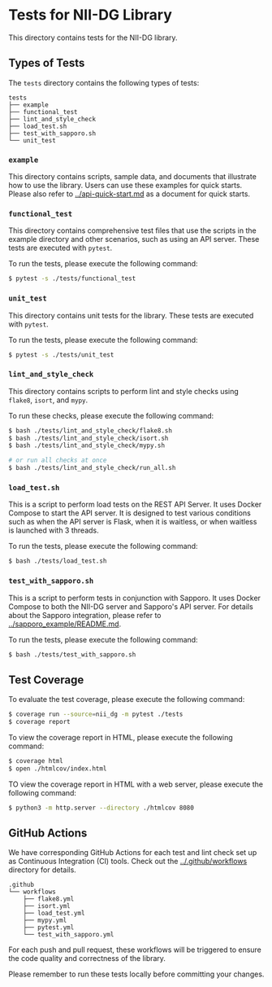 # Tests for NII-DG Library

This directory contains tests for the NII-DG library.

## Types of Tests

The `tests` directory contains the following types of tests:

```
tests
├── example
├── functional_test
├── lint_and_style_check
├── load_test.sh
├── test_with_sapporo.sh
└── unit_test
```

### `example`

This directory contains scripts, sample data, and documents that illustrate how to use the library. Users can use these examples for quick starts. Please also refer to [../api-quick-start.md](../api-quick-start.md) as a document for quick starts.

### `functional_test`

This directory contains comprehensive test files that use the scripts in the example directory and other scenarios, such as using an API server. These tests are executed with `pytest`.

To run the tests, please execute the following command:

```bash
$ pytest -s ./tests/functional_test
```

### `unit_test`

This directory contains unit tests for the library. These tests are executed with `pytest`.

To run the tests, please execute the following command:

```bash
$ pytest -s ./tests/unit_test
```

### `lint_and_style_check`

This directory contains scripts to perform lint and style checks using `flake8`, `isort`, and `mypy`.

To run these checks, please execute the following command:

```bash
$ bash ./tests/lint_and_style_check/flake8.sh
$ bash ./tests/lint_and_style_check/isort.sh
$ bash ./tests/lint_and_style_check/mypy.sh

# or run all checks at once
$ bash ./tests/lint_and_style_check/run_all.sh
```

### `load_test.sh`

This is a script to perform load tests on the REST API Server. It uses Docker Compose to start the API server. It is designed to test various conditions such as when the API server is Flask, when it is waitless, or when waitless is launched with 3 threads.

To run the tests, please execute the following command:

```bash
$ bash ./tests/load_test.sh
```

### `test_with_sapporo.sh`

This is a script to perform tests in conjunction with Sapporo. It uses Docker Compose to both the NII-DG server and Sapporo's API server. For details about the Sapporo integration, please refer to [../sapporo_example/README.md](../sapporo_example/README.md).

To run the tests, please execute the following command:

```bash
$ bash ./tests/test_with_sapporo.sh
```

## Test Coverage

To evaluate the test coverage, please execute the following command:

```bash
$ coverage run --source=nii_dg -m pytest ./tests
$ coverage report
```

To view the coverage report in HTML, please execute the following command:

```bash
$ coverage html
$ open ./htmlcov/index.html
```

TO view the coverage report in HTML with a web server, please execute the following command:

```bash
$ python3 -m http.server --directory ./htmlcov 8080
```

## GitHub Actions

We have corresponding GitHub Actions for each test and lint check set up as Continuous Integration (CI) tools. Check out the [../.github/workflows](../.github/workflows) directory for details.

```
.github
└── workflows
    ├── flake8.yml
    ├── isort.yml
    ├── load_test.yml
    ├── mypy.yml
    ├── pytest.yml
    └── test_with_sapporo.yml
```

For each push and pull request, these workflows will be triggered to ensure the code quality and correctness of the library.

Please remember to run these tests locally before committing your changes.
